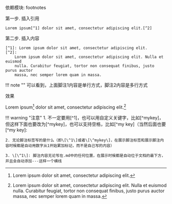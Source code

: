 依赖模块: footnotes

第一步. 插入引用

    Lorem ipsum[^1] dolor sit amet, consectetur adipiscing elit.[^2]

第二步. 插入内容

    [^1]: Lorem ipsum dolor sit amet, consectetur adipiscing elit.
    [^2]:
        Lorem ipsum dolor sit amet, consectetur adipiscing elit. Nulla et euismod
        nulla. Curabitur feugiat, tortor non consequat finibus, justo purus auctor
        massa, nec semper lorem quam in massa.

!!! note ""
    可以看到，上面脚注1内容是单行方式，脚注2内容是多行方式

效果

Lorem ipsum[^1] dolor sit amet, consectetur adipiscing elit.[^2]

[^1]: Lorem ipsum dolor sit amet, consectetur adipiscing elit.
[^2]:
    Lorem ipsum dolor sit amet, consectetur adipiscing elit. Nulla et euismod
    nulla. Curabitur feugiat, tortor non consequat finibus, justo purus auctor
    massa, nec semper lorem quam in massa.

!!! warning "注意"
    1. 不一定要用\[\^1\]，也可以用自定义关键字，比如\[\^mykey\]，但这样下面也要改为\[\^mykey\]，也可以支持空格，比如\[\^my key\]（当然后面也要\[\^my key\]:

    2. 无论脚注标签写的是什么（即\[\^1\]或者\[\^mykey\]，在展示脚注标签和展示脚注内容时候都是自动用数字从1开始累加标记，而不是自己写的内容）

    3. \[\^1\]: 脚注内容无论写在.md中的任何位置，在展示时候都是自动位于文档的最下方，并且会自动添加---这样一个横线
